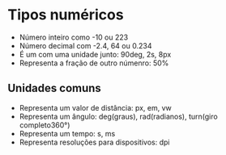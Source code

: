 # Tipos numéricos

* <integer>     Número inteiro como -10 ou 223
* <number>      Número decimal com -2.4, 64  ou 0.234
* <dimension>   É um <number> com uma unidade junto: 90deg, 2s, 8px
* <percentagem> Representa a fração de outro númenro: 50%

## Unidades comuns

* <length>      Representa um valor de distância: px, em, vw
* <angle>       Representa um ângulo: deg(graus), rad(radianos), turn(giro completo360°)
* <time>        Representa um tempo: s, ms
* <resolution>  Representa resoluções para dispositivos: dpi
